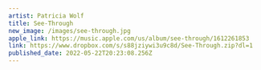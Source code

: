 ```yaml
---
artist: Patricia Wolf
title: See-Through
new_image: /images/see-through.jpg
apple_link: https://music.apple.com/us/album/see-through/1612261853
link: https://www.dropbox.com/s/s88jziywi3u9c8d/See-Through.zip?dl=1
published_date: 2022-05-22T20:23:08.256Z
---
```


